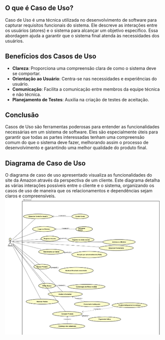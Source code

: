 
## O que é Caso de Uso?

Caso de Uso é uma técnica utilizada no desenvolvimento de software para capturar requisitos funcionais do sistema. Ele descreve as interações entre os usuários (atores) e o sistema para alcançar um objetivo específico. Essa abordagem ajuda a garantir que o sistema final atenda às necessidades dos usuários.

## Benefícios dos Casos de Uso

- **Clareza**: Proporciona uma compreensão clara de como o sistema deve se comportar.
- **Orientação ao Usuário**: Centra-se nas necessidades e experiências do usuário.
- **Comunicação**: Facilita a comunicação entre membros da equipe técnica e não técnica.
- **Planejamento de Testes**: Auxilia na criação de testes de aceitação.

## Conclusão

Casos de Uso são ferramentas poderosas para entender as funcionalidades necessárias em um sistema de software. Eles são especialmente úteis para garantir que todas as partes interessadas tenham uma compreensão comum do que o sistema deve fazer, melhorando assim o processo de desenvolvimento e garantindo uma melhor qualidade do produto final.


## Diagrama de Caso de Uso
O diagrama de caso de uso apresentado visualiza as funcionalidades do site da Amazon através da perspectiva de um cliente. Este diagrama detalha as várias interações possíveis entre o cliente e o sistema, organizando os casos de uso de maneira que os relacionamentos e dependências sejam claros e compreensíveis.
![Diagrama](./assets/img.png "diagrama de caso de uso")